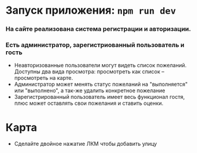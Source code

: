 # Запуск приложения: `npm run dev`
### На сайте реализована система регистрации и авторизации.
### Есть администратор, зарегистриованный пользователь и гость
- Неавторизованные пользователи могут видеть список пожеланий. Доступны два вида просмотра: просмотреть как список – просмотреть на карте.
- Администратор может менять статус пожеланий на "выполняется" или "выполнено", а так-же удалить конкретное пожелание
- Зарегистрированный пользователь имеет весь функционал гостя, плюс может оставлять свои пожелания и ставить оценки.
# Карта 
- Сделайте двойное нажатие ЛКМ чтобы добавить улицу
